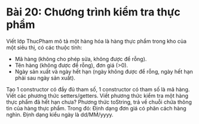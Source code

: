# Bài 20: Chương trình kiểm tra thực phẩm
Viết lớp ThucPham mô tả một hàng hóa là hàng thực phẩm trong kho của một siêu thị, có các thuộc tính:

- Mã hàng (không cho phép sửa, không được để rỗng).
- Tên hàng (không được để rỗng), đơn giá (>0).
- Ngày sản xuất và ngày hết hạn (ngày không được để rỗng, ngày hết hạn phải sau ngày sản xuất).

Tạo 1 constructor có đầy đủ tham số, 1 constructor có tham số là mã hàng.
Viết các phương thức setters/getters.
Viết phương thức kiểm tra một hàng thực phẩm đã hết hạn chưa?
Phương thức toString, trả về chuỗi chứa thông tin của hàng thực phẩm. Trong đó: Định dạng đơn giá có phân cách hàng nghìn. Định dạng kiểu ngày là dd/MM/yyyy.
